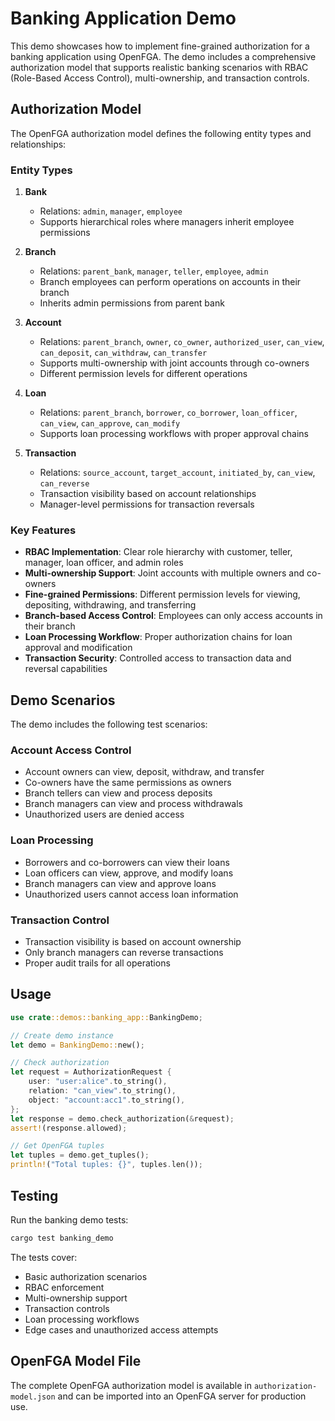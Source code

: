 # Banking Application Demo

This demo showcases how to implement fine-grained authorization for a banking application using OpenFGA. The demo includes a comprehensive authorization model that supports realistic banking scenarios with RBAC (Role-Based Access Control), multi-ownership, and transaction controls.

## Authorization Model

The OpenFGA authorization model defines the following entity types and relationships:

### Entity Types

1. **Bank**
   - Relations: `admin`, `manager`, `employee`
   - Supports hierarchical roles where managers inherit employee permissions

2. **Branch** 
   - Relations: `parent_bank`, `manager`, `teller`, `employee`, `admin`
   - Branch employees can perform operations on accounts in their branch
   - Inherits admin permissions from parent bank

3. **Account**
   - Relations: `parent_branch`, `owner`, `co_owner`, `authorized_user`, `can_view`, `can_deposit`, `can_withdraw`, `can_transfer`
   - Supports multi-ownership with joint accounts through co-owners
   - Different permission levels for different operations

4. **Loan**
   - Relations: `parent_branch`, `borrower`, `co_borrower`, `loan_officer`, `can_view`, `can_approve`, `can_modify`
   - Supports loan processing workflows with proper approval chains

5. **Transaction**
   - Relations: `source_account`, `target_account`, `initiated_by`, `can_view`, `can_reverse`
   - Transaction visibility based on account relationships
   - Manager-level permissions for transaction reversals

### Key Features

- **RBAC Implementation**: Clear role hierarchy with customer, teller, manager, loan officer, and admin roles
- **Multi-ownership Support**: Joint accounts with multiple owners and co-owners
- **Fine-grained Permissions**: Different permission levels for viewing, depositing, withdrawing, and transferring
- **Branch-based Access Control**: Employees can only access accounts in their branch
- **Loan Processing Workflow**: Proper authorization chains for loan approval and modification
- **Transaction Security**: Controlled access to transaction data and reversal capabilities

## Demo Scenarios

The demo includes the following test scenarios:

### Account Access Control
- Account owners can view, deposit, withdraw, and transfer
- Co-owners have the same permissions as owners
- Branch tellers can view and process deposits
- Branch managers can view and process withdrawals
- Unauthorized users are denied access

### Loan Processing
- Borrowers and co-borrowers can view their loans
- Loan officers can view, approve, and modify loans
- Branch managers can view and approve loans
- Unauthorized users cannot access loan information

### Transaction Control
- Transaction visibility is based on account ownership
- Only branch managers can reverse transactions
- Proper audit trails for all operations

## Usage

```rust
use crate::demos::banking_app::BankingDemo;

// Create demo instance
let demo = BankingDemo::new();

// Check authorization
let request = AuthorizationRequest {
    user: "user:alice".to_string(),
    relation: "can_view".to_string(),
    object: "account:acc1".to_string(),
};
let response = demo.check_authorization(&request);
assert!(response.allowed);

// Get OpenFGA tuples
let tuples = demo.get_tuples();
println!("Total tuples: {}", tuples.len());
```

## Testing

Run the banking demo tests:

```bash
cargo test banking_demo
```

The tests cover:
- Basic authorization scenarios
- RBAC enforcement
- Multi-ownership support
- Transaction controls
- Loan processing workflows
- Edge cases and unauthorized access attempts

## OpenFGA Model File

The complete OpenFGA authorization model is available in `authorization-model.json` and can be imported into an OpenFGA server for production use.